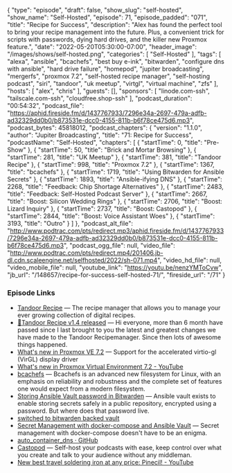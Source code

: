 {
  "type": "episode",
  "draft": false,
  "show_slug": "self-hosted",
  "show_name": "Self-Hosted",
  "episode": 71,
  "episode_padded": "071",
  "title": "Recipe for Success",
  "description": "Alex has found the perfect tool to bring your recipe management into the future. Plus, a convenient trick for scripts with passwords, dying hard drives, and the killer new Proxmox feature.",
  "date": "2022-05-20T05:30:00-07:00",
  "header_image": "/images/shows/self-hosted.png",
  "categories": [
    "Self-Hosted"
  ],
  "tags": [
    "alexa",
    "ansible",
    "bcachefs",
    "best buy e-ink",
    "bitwarden",
    "configure dns with ansible",
    "hard drive failure",
    "homepod",
    "jupiter broadcasting",
    "mergerfs",
    "proxmox 7.2",
    "self-hosted recipe manager",
    "self-hosting podcast",
    "siri",
    "tandoor",
    "uk meetup",
    "virtgl",
    "virtual machine",
    "zfs"
  ],
  "hosts": [
    "alex",
    "chris"
  ],
  "guests": [],
  "sponsors": [
    "linode.com-ssh",
    "tailscale.com-ssh",
    "cloudfree.shop-ssh"
  ],
  "podcast_duration": "00:54:32",
  "podcast_file": "https://aphid.fireside.fm/d/1437767933/7296e34a-2697-479a-adfb-ad32329dd0b0/b873531e-dcc0-4155-811b-b6f78ce475d6.mp3",
  "podcast_bytes": 45818012,
  "podcast_chapters": {
    "version": "1.1.0",
    "author": "Jupiter Broadcasting",
    "title": "71: Recipe for Success",
    "podcastName": "Self-Hosted",
    "chapters": [
      {
        "startTime": 0,
        "title": "Pre-Show"
      },
      {
        "startTime": 50,
        "title": "Brick and Mortar Browsing"
      },
      {
        "startTime": 281,
        "title": "UK Meetup"
      },
      {
        "startTime": 381,
        "title": "Tandoor Recipe"
      },
      {
        "startTime": 998,
        "title": "Proxmox 7.2"
      },
      {
        "startTime": 1367,
        "title": "bcachefs"
      },
      {
        "startTime": 1719,
        "title": "Using Bitwarden for Ansible Secrets"
      },
      {
        "startTime": 1893,
        "title": "Ansible-ifying DNS"
      },
      {
        "startTime": 2268,
        "title": "Feedback: Chip Shortage Alternatives"
      },
      {
        "startTime": 2483,
        "title": "Feedback: Self-Hosted Podcast Server"
      },
      {
        "startTime": 2667,
        "title": "Boost: Silicon Wedding Rings"
      },
      {
        "startTime": 2706,
        "title": "Boost: Lizard Inquiry"
      },
      {
        "startTime": 2737,
        "title": "Boost: Castopod"
      },
      {
        "startTime": 2844,
        "title": "Boost: Voice Assistant Woes"
      },
      {
        "startTime": 3193,
        "title": "Outro"
      }
    ]
  },
  "podcast_alt_file": "http://www.podtrac.com/pts/redirect.mp3/aphid.fireside.fm/d/1437767933/7296e34a-2697-479a-adfb-ad32329dd0b0/b873531e-dcc0-4155-811b-b6f78ce475d6.mp3",
  "podcast_ogg_file": null,
  "video_file": "http://www.podtrac.com/pts/redirect.mp4/201406.jb-dl.cdn.scaleengine.net/selfhosted/2022/sh-071.mp4",
  "video_hd_file": null,
  "video_mobile_file": null,
  "youtube_link": "https://youtu.be/nenzYMToCvw",
  "jb_url": "/148657/recipe-for-success-self-hosted-71/",
  "fireside_url": "/71"
}


### Episode Links

  * [Tandoor Recipe](https://github.com/TandoorRecipes/recipes "Tandoor Recipe") — The recipe manager that allows you to manage your ever growing collection of digital recipes. 
  * [🥧Tandoor Recipe v1.4 released](https://old.reddit.com/r/selfhosted/comments/ui6cny/tandoor_recipe_v14_released_shopping_importing/ "🥧Tandoor Recipe v1.4 released") — Hi everyone, more than 6 month have passed since I last brought to you the latest and greatest changes we have made to the Tandoor Recipemanager. Since then lots of awesome things happened.
  * [What's new in Proxmox VE 7.2](https://www.proxmox.com/en/training/video-tutorials/item/what-s-new-in-proxmox-ve-7-2 "What's new in Proxmox VE 7.2") — Support for the accelerated virtio-gl (VirGL) display driver
  * [What's new in Proxmox Virtual Environment 7.2 - YouTube](https://www.youtube.com/watch?v=hnzfFXwBPQg "What's new in Proxmox Virtual Environment 7.2 - YouTube")
  * [bcachefs](https://bcachefs.org/ "bcachefs") — Bcachefs is an advanced new filesystem for Linux, with an emphasis on reliability and robustness and the complete set of features one would expect from a modern filesystem.
  * [Storing Ansible Vault password in Bitwarden](https://theorangeone.net/posts/ansible-vault-bitwarden/ "Storing Ansible Vault password in Bitwarden") — Ansible vault exists to enable storing secrets safely in a public repository, encrypted using a password. But where does that password live. 
  * [switched to bitwarden backed vault](https://github.com/ironicbadger/infra/commit/7f856449477223e2d21ab82828dc8fe1bf6e4b24 "switched to bitwarden backed vault")
  * [Secret Management with docker-compose and Ansible Vault](https://blog.ktz.me/secret-management-with-docker-compose-and-ansible/ "Secret Management with docker-compose and Ansible Vault") — Secret management with docker-compose doesn't have to be an enigma.
  * [auto_container_dns · GitHub](https://github.com/selfhostedshow/infra/blob/auto_container_dns/ansible/roles/dns/tasks/main.yaml "auto_container_dns · GitHub")
  * [Castopod](https://castopod.org/ "Castopod") — Self-host your podcasts with ease, keep control over what you create and talk to your audience without any middleman. 
  * [New best travel soldering iron at any price: Pinecil! - YouTube](https://www.youtube.com/watch?v=xbFsys5EHw0 "New best travel soldering iron at any price: Pinecil! - YouTube")


